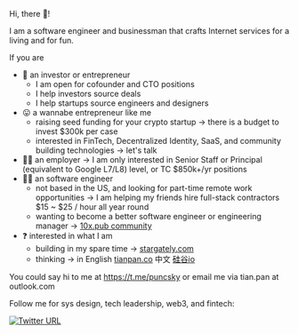 Hi, there 👋! 

I am a software engineer and businessman that crafts Internet services for a living and for fun.

If you are

* 👔 an investor or entrepreneur
    * I am open for cofounder and CTO positions
    * I help investors source deals
    * I help startups source engineers and designers
* 😛 a wannabe entrepreneur like me
    * raising seed funding for your crypto startup → there is a budget to invest $300k per case
    * interested in FinTech, Decentralized Identity, SaaS, and community building technologies → let's talk
* 🕵️‍♀️ an employer → I am only interested in Senior Staff or Principal (equivalent to Google L7/L8) level, or TC $850k+/yr positions
* 👩‍💻 an software engineer
    * not based in the US, and looking for part-time remote work opportunities → I am helping my friends hire full-stack contractors $15 ~ $25 / hour all year round
    * wanting to become a better software engineer or engineering manager → [10x.pub community](https://github.com/puncsky/system-design-and-architecture)
* ❓ interested in what I am 
    * building in my spare time → [stargately.com](https://stargately.com)
    * thinking → in English [tianpan.co](https://tianpan.co) 中文 [硅谷io](https://guigu.io)

You could say hi to me at https://t.me/puncsky or email me via tian.pan at outlook.com

Follow me for sys design, tech leadership, web3, and fintech:

[![Twitter URL](https://img.shields.io/twitter/url/https/twitter.com/puncsky.svg?style=social&label=Follow%20TianPan.co)](https://twitter.com/tianpan10x) 
